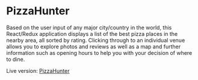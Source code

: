 # PizzaHunter

Based on the user input of any major city/country in the world, this React/Redux application displays a list of the best pizza places in the nearby area, all sorted by rating. Clicking through to an individual venue allows you to explore photos and reviews as well as a map and further information such as opening hours to help you with your decision of where to dine.

Live version: [PizzaHunter](https://pizzahunter.surge.sh/)
